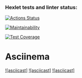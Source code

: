 ### Hexlet tests and linter status:

[![Actions Status](https://github.com/anagranfd/frontend-project-46/workflows/hexlet-check/badge.svg)](https://github.com/anagranfd/frontend-project-46/actions)

[![Maintainability](https://api.codeclimate.com/v1/badges/4a375d7ce855f2f92656/maintainability)](https://codeclimate.com/github/anagranfd/frontend-project-46/maintainability)

[![Test Coverage](https://api.codeclimate.com/v1/badges/4a375d7ce855f2f92656/test_coverage)](https://codeclimate.com/github/anagranfd/frontend-project-46/test_coverage)

# Asciinema

[![asciicast]](https://asciinema.org/a/kvb3guKZ2CxhPKB5XE1tAG7IJ)
[![asciicast]](https://asciinema.org/a/rHlTgDlnBLgbbbBWgGcWt6TE7)
[![asciicast]](https://asciinema.org/a/u6U9Huf5LFKhBvvn0NxJwAyEH)
